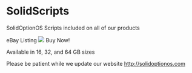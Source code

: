 # SolidScripts #

SolidOptionOS Scripts included on all of our products

eBay Listing
![](http://i.ebayimg.com/00/s/Nzk4WDc5OA==/z/TrIAAOSw~gRV5wgq/$_35.JPG)
Buy Now!

Available in 16, 32, and 64 GB sizes

Please be patient while we update our website
http://solidoptionos.com
